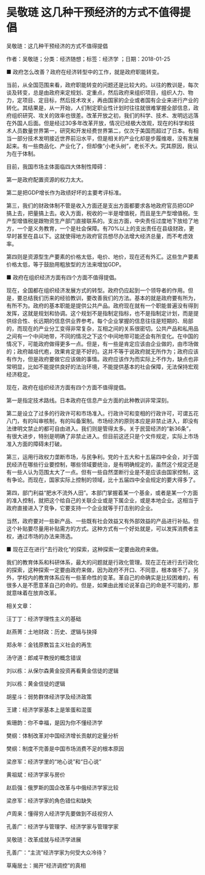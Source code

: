 # 吴敬琏  这几种干预经济的方式不值得提倡  
  
吴敬琏：这几种干预经济的方式不值得提倡  
作者：吴敬琏；分类：经济随想；标签：经济学 ；日期：2018-01-25  
■ 政府怎么改善？政府在经济转型中的工作，就是政府职能转变。  
当前，从全国范围来看，政府职能转变的问题还是比较大的。以往的教训是，每次谈及转变，总是由政府来定规划、定重点，然后政府来组织项目，组织人力、物力，定项目、定目标，然后技术攻关，再由国家的企业或者国有企业来进行产业的转化。其结果是，从一开始，人们制定职业性计划时往往就很难掌握全部信息，政府组织研究、攻关的效率也很差。改革开放之初，我们的科学、技术、发明远远落在外国人后面。但是经过30多年改革开放，情况已经极大改观，现在的科学和技术人员数量世界第一，研究和开发经费世界第二，仅次于美国而超过了日本。有相当一部分技术发明接近世界前沿水平，但是相关的产业化却是步履维艰，没有发展起来。有一些商品化、产业化了，但却像“小老头树”，老长不大。究其原因，我认为在于体制。  
目前，我国市场主体面临四大体制性障碍：  
第一是政府配置资源的权力太大。  
第二是把GDP增长作为政绩好坏的主要考评标准。  
第三，我们的财政体制不管是收入方面还是支出方面都要求各地政府官员把GDP搞上去，把量搞上去。收入方面，税收的一半是增值税，而且是生产型增值税。生产型增值税是跟物资生产部门直接联系的。支出方面，中央责任过度地下放给了地方，一个是义务教育，一个是社会保障。有70%以上的支出责任在县级财政，更早时甚至在县以下。这就使得地方政府官员想尽办法增大经济总量，而不考虑效率。  
第四则是资源型生产要素的价格太低，电价、地价，现在还有外汇。这些生产要素价格太低，等于鼓励用粗放型的方法来增加GDP。  
■ 政府在组织经济方面有四个方面不值得提倡。  
现在，全国都在组织经济发展方式的转型。政府仍应起到一个领导者的作用。但是，要总结我们历来的经验教训，要改善我们的方法。基本的就是政府要有所为，有所不为。政府的基本职能是提供公共产品。政府现在就有一个职能普遍没有得到发挥，这就是规划和协调。这个规划不是指制定指标，也不是指制定计划，而是提供综合性、长远期的信息供业界参考。每个企业掌握的信息往往是短期的、局部的，而现在的产业分工变得非常复杂，互相之间的关系很密切。公共产品和私用品之间有一个中间地带，不同的情况之下这个中间地带可能还会有所变化。在中国的情况下，可能政府做得更多一点。但是，有一些是肯定应该由企业做的，由市场做的；政府越俎代庖，效果肯定是不好的。这并不等于说政府就无所作为；政府应该有作为，但是政府要做它应该做的事情。政府应该作为而实际上不作为，缺点也非常明显，比如不能提供良好的法治环境，不能提供基本的社会保障，无法保持宏观经济稳定。  
现在，政府在组织经济方面有四个方面不值得提倡。  
第一是指定技术路线。日本政府在信息产业方面的此种教训非常深刻。  
第二是设立了过多的行政许可和市场准入。行政许可和变相的行政许可，可谓五花八门，有的叫审核制，有的叫备案制。市场经济的原则本应是非禁止进入，即没有法律明文禁止的都可自由进入。我们则是管得太多。关于民营经济的“新36条”，有很大进步，特别是明确了非禁止进入。但目前这还只是个文件规定，实际上市场准入方面的障碍未打破。  
第三，运用行政权力垄断市场，与民争利。党的十五大和十五届四中全会，对于国民经济在哪些行业要控制，哪些领域要统治，是有明确规定的，虽然这个规定还是有一些人认为范围太大了一点。但有一些自然垄断行业是不是应该由国家控制，这有争论。而现在，国家实际上控制的领域，比十五届四中全会规定的要大得多了。  
第四，部门利益“肥水不流外人田”。本部门掌握着某一个基金，或者是某一个方面的准入控制，就把这个给自己的关联企业或是下属企业，或是本地企业。这相当于政府直接进入了竞争，它要支持一个企业就等于打击别的企业。  
当然，政府要对一些新产品、一些既有社会效益又有外部效益的产品进行补贴。但这个补贴要尽量用补贴需方的方式。这种方式有一个好处就是，可以发挥消费者主权，通过市场的办法来筛选。  
■ 现在正在进行“去行政化”的探索，这种探索一定要由政府来做。  
我们的教育体系和科研体系，最大的问题就是行政化管理。现在正在进行去行政化的探索，这种探索一定要由政府来做，因为政府不开口、不同意，根本做不了。另外，学校内的教育体系应有一些革命性的变革。革自己的命确实是比较困难的，有很多人是不愿意革自己的命的。但是，如果由此推论说革自己的命是不可能的，那就意味着在放弃改革。  
  
相关文章：  
汪丁丁：经济学理性主义的基础  
赵燕菁：土地财政：历史、逻辑与抉择  
郑永年：金钱原教旨主义社会的再生  
汤守道：郎咸平教授的概念错误  
刘以栋：从保尔森黄金投资再看黄金信徒的逻辑  
刘以栋：黄金信徒的逻辑  
胡星斗：弱势群体经济学及经济政策  
王建：经济学家基本上是笨蛋和混蛋  
紫珊韵：你不幸福，是因为你不懂经济学  
樊纲：体制改革对中国经济增长贡献的定量分析  
樊纲：制度不完善是中国市场消费不足的根本原因  
梁彦军：经济学里的“地心说”和“日心说”  
黄祖斌：经济学家与房价  
赵启强：俄罗斯的国企改革与中俄经济学家比较  
梁彦军：经济学家的角色错位和缺失  
卢周来：懂得穷人经济学先要做到不歧视穷人  
孔善广：经济学与管理学、经济学家与管理学家  
吴敬琏：改革成就与经济学进展  
孔善广：“主流”经济学家为何受大众冷待？  
草庵居士：揭开“经济调控”的真相